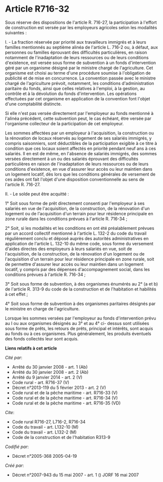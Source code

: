 # Article R716-32

Sous réserve des dispositions de l'article R. 716-27, la participation à l'effort de construction est versée par les
employeurs agricoles selon les modalités suivantes :

I. - La fraction réservée par priorité aux travailleurs immigrés et à leurs familles mentionnés au septième alinéa de
l'article L. 716-2 ou, à défaut, aux personnes ou familles éprouvant des difficultés particulières, en raison notamment de
l'inadaptation de leurs ressources ou de leurs conditions d'existence, est versée sous forme de subvention à un fonds
d'intervention géré par un organisme désigné par le ministre chargé de l'agriculture. Cet organisme est choisi au terme d'une
procédure soumise à l'obligation de publicité et de mise en concurrence. La convention passée avec le ministre chargé de
l'agriculture prévoit, notamment, les conditions d'administration paritaire du fonds, ainsi que celles relatives à l'emploi,
à la gestion, au contrôle et à la dévolution du fonds d'intervention. Les opérations effectuées par cet organisme en
application de la convention font l'objet d'une comptabilité distincte.

Si elle n'est pas versée directement par l'employeur au fonds mentionné à l'alinéa précédent, cette subvention peut, le cas
échéant, être versée par l'organisme collecteur de la participation de cet employeur.

Les sommes affectées par un employeur à l'acquisition, la construction ou la rénovation de locaux réservés au logement de ses
salariés immigrés, y compris saisonniers, sont déductibles de la participation exigible à ce titre à condition que ces locaux
soient affectés en priorité pendant neuf ans à ces salariés. Il en est de même, en l'absence de salariés immigrés, des sommes
versées directement à un ou des salariés éprouvant des difficultés particulières en raison de l'inadaptation de leurs
ressources ou de leurs conditions d'existence, en vue d'assurer leur accès ou leur maintien dans un logement locatif, dès
lors que les conditions générales de versement de ces aides ont fait l'objet d'une disposition conventionnelle au sens de
l'article R. 716-27.

II. - Le solde peut être acquitté :

1° Soit sous forme de prêt directement consenti par l'employeur à ses salariés en vue de l'acquisition, de la construction,
de la rénovation d'un logement ou de l'acquisition d'un terrain pour leur résidence principale en zone rurale dans les
conditions prévues à l'article R. 716-34 ;

2° Soit, si les modalités et les conditions en ont été préalablement prévues par un accord collectif mentionné à l'article L.
132-2 du code du travail régulièrement conclu et déposé auprès des autorités administratives en application de l'article L.
132-10 du même code, sous forme du versement d'aides directes des employeurs à leurs salariés en vue, soit de l'acquisition,
de la construction, de la rénovation d'un logement ou de l'acquisition d'un terrain pour leur résidence principale en zone
rurale, soit de permettre d'assurer leur accès ou leur maintien dans un logement locatif, y compris par des dépenses
d'accompagnement social, dans les conditions prévues à l'article R. 716-34 ;

3° Soit sous forme de subvention, à des organismes énumérés au 2° (a et b) de l'article R. 313-9 du code de la construction
et de l'habitation et habilités à cet effet ;

4° Soit sous forme de subvention à des organismes paritaires désignés par le ministre en charge de l'agriculture.

Lorsque les sommes versées par l'employeur au fonds d'intervention prévu au I ou aux organismes désignés au 3° et au 4° ci-
dessus sont utilisées sous forme de prêts, les retours de prêts, principal et intérêts, sont acquis au fonds ou à ces
organismes. Plus généralement, les produits éventuels des fonds collectés leur sont acquis.

**Liens relatifs à cet article**

_Cité par_:

  - Arrêté du 30 janvier 2008 - art. 1 (Ab)
  - Arrêté du 30 janvier 2008 - art. 2 (Ab)
  - Arrêté du 9 janvier 2014 - art. 2 (V)
  - Code rural - art. R716-37 (V)
  - Décret n°2013-119 du 5 février 2013 - art. 2 (V)
  - Code rural et de la pêche maritime - art. R716-33 (V)
  - Code rural et de la pêche maritime - art. R716-34 (V)
  - Code rural et de la pêche maritime - art. R716-35 (VD)

_Cite_:

  - Code rural R716-27, L716-2, R716-34
  - Code du travail - art. L132-10 (M)
  - Code du travail - art. L132-2 (M)
  - Code de la construction et de l'habitation R313-9

_Codifié par_:

  - Décret n°2005-368 2005-04-19

_Créé par_:

  - Décret n°2007-943 du 15 mai 2007 - art. 1 () JORF 16 mai 2007

